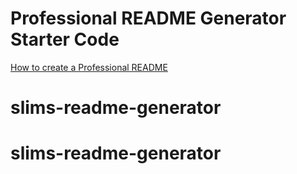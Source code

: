 # Professional README Generator Starter Code

[How to create a Professional README](https://coding-boot-camp.github.io/full-stack/github/professional-readme-guide)
# slims-readme-generator
# slims-readme-generator
